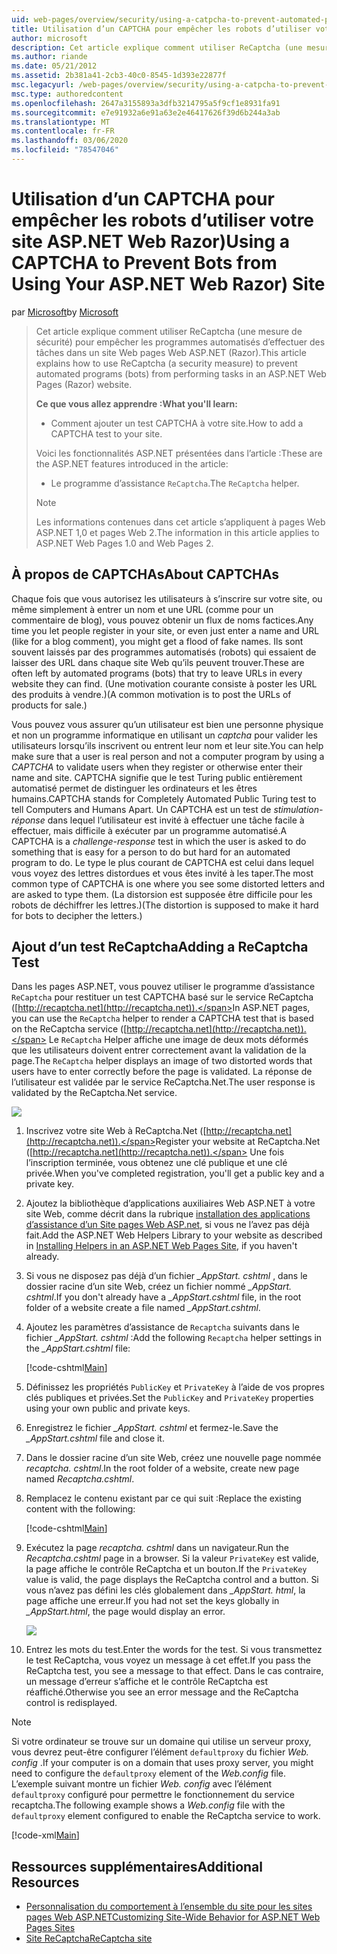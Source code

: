 ```yaml
---
uid: web-pages/overview/security/using-a-catpcha-to-prevent-automated-programs-bots-from-using-your-aspnet-web-site
title: Utilisation d’un CAPTCHA pour empêcher les robots d’utiliser votre site ASP.NET Web Razor) | Microsoft Docs
author: microsoft
description: Cet article explique comment utiliser ReCaptcha (une mesure de sécurité) pour empêcher les programmes automatisés (robots) d’effectuer des tâches dans un pages Web ASP.NET (Razor)...
ms.author: riande
ms.date: 05/21/2012
ms.assetid: 2b381a41-2cb3-40c0-8545-1d393e22877f
msc.legacyurl: /web-pages/overview/security/using-a-catpcha-to-prevent-automated-programs-bots-from-using-your-aspnet-web-site
msc.type: authoredcontent
ms.openlocfilehash: 2647a3155893a3dfb3214795a5f9cf1e8931fa91
ms.sourcegitcommit: e7e91932a6e91a63e2e46417626f39d6b244a3ab
ms.translationtype: MT
ms.contentlocale: fr-FR
ms.lasthandoff: 03/06/2020
ms.locfileid: "78547046"
---
```

# <a name="using-a-captcha-to-prevent-bots-from-using-your-aspnet-web-razor-site"></a><span data-ttu-id="58e27-103">Utilisation d’un CAPTCHA pour empêcher les robots d’utiliser votre site ASP.NET Web Razor)</span><span class="sxs-lookup"><span data-stu-id="58e27-103">Using a CAPTCHA to Prevent Bots from Using Your ASP.NET Web Razor) Site</span></span>

<span data-ttu-id="58e27-104">par [Microsoft](https://github.com/microsoft)</span><span class="sxs-lookup"><span data-stu-id="58e27-104">by [Microsoft](https://github.com/microsoft)</span></span>

> <span data-ttu-id="58e27-105">Cet article explique comment utiliser ReCaptcha (une mesure de sécurité) pour empêcher les programmes automatisés d’effectuer des tâches dans un site Web pages Web ASP.NET (Razor).</span><span class="sxs-lookup"><span data-stu-id="58e27-105">This article explains how to use ReCaptcha (a security measure) to prevent automated programs (bots) from performing tasks in an ASP.NET Web Pages (Razor) website.</span></span>
> 
> <span data-ttu-id="58e27-106">**Ce que vous allez apprendre :**</span><span class="sxs-lookup"><span data-stu-id="58e27-106">**What you'll learn:**</span></span> 
> 
> - <span data-ttu-id="58e27-107">Comment ajouter un test CAPTCHA à votre site.</span><span class="sxs-lookup"><span data-stu-id="58e27-107">How to add a CAPTCHA test to your site.</span></span>
> 
> <span data-ttu-id="58e27-108">Voici les fonctionnalités ASP.NET présentées dans l’article :</span><span class="sxs-lookup"><span data-stu-id="58e27-108">These are the ASP.NET features introduced in the article:</span></span>
> 
> - <span data-ttu-id="58e27-109">Le programme d’assistance `ReCaptcha`.</span><span class="sxs-lookup"><span data-stu-id="58e27-109">The `ReCaptcha` helper.</span></span>
> 
> > [!NOTE]
> > <span data-ttu-id="58e27-110">Les informations contenues dans cet article s’appliquent à pages Web ASP.NET 1,0 et pages Web 2.</span><span class="sxs-lookup"><span data-stu-id="58e27-110">The information in this article applies to ASP.NET Web Pages 1.0 and Web Pages 2.</span></span>

## <a name="about-captchas"></a><span data-ttu-id="58e27-111">À propos de CAPTCHAs</span><span class="sxs-lookup"><span data-stu-id="58e27-111">About CAPTCHAs</span></span>

<span data-ttu-id="58e27-112">Chaque fois que vous autorisez les utilisateurs à s’inscrire sur votre site, ou même simplement à entrer un nom et une URL (comme pour un commentaire de blog), vous pouvez obtenir un flux de noms factices.</span><span class="sxs-lookup"><span data-stu-id="58e27-112">Any time you let people register in your site, or even just enter a name and URL (like for a blog comment), you might get a flood of fake names.</span></span> <span data-ttu-id="58e27-113">Ils sont souvent laissés par des programmes automatisés (robots) qui essaient de laisser des URL dans chaque site Web qu’ils peuvent trouver.</span><span class="sxs-lookup"><span data-stu-id="58e27-113">These are often left by automated programs (bots) that try to leave URLs in every website they can find.</span></span> <span data-ttu-id="58e27-114">(Une motivation courante consiste à poster les URL des produits à vendre.)</span><span class="sxs-lookup"><span data-stu-id="58e27-114">(A common motivation is to post the URLs of products for sale.)</span></span>

<span data-ttu-id="58e27-115">Vous pouvez vous assurer qu’un utilisateur est bien une personne physique et non un programme informatique en utilisant un *captcha* pour valider les utilisateurs lorsqu’ils inscrivent ou entrent leur nom et leur site.</span><span class="sxs-lookup"><span data-stu-id="58e27-115">You can help make sure that a user is real person and not a computer program by using a *CAPTCHA* to validate users when they register or otherwise enter their name and site.</span></span> <span data-ttu-id="58e27-116">CAPTCHA signifie que le test Turing public entièrement automatisé permet de distinguer les ordinateurs et les êtres humains.</span><span class="sxs-lookup"><span data-stu-id="58e27-116">CAPTCHA stands for Completely Automated Public Turing test to tell Computers and Humans Apart.</span></span> <span data-ttu-id="58e27-117">Un CAPTCHA est un test de *stimulation-réponse* dans lequel l’utilisateur est invité à effectuer une tâche facile à effectuer, mais difficile à exécuter par un programme automatisé.</span><span class="sxs-lookup"><span data-stu-id="58e27-117">A CAPTCHA is a *challenge-response* test in which the user is asked to do something that is easy for a person to do but hard for an automated program to do.</span></span> <span data-ttu-id="58e27-118">Le type le plus courant de CAPTCHA est celui dans lequel vous voyez des lettres distordues et vous êtes invité à les taper.</span><span class="sxs-lookup"><span data-stu-id="58e27-118">The most common type of CAPTCHA is one where you see some distorted letters and are asked to type them.</span></span> <span data-ttu-id="58e27-119">(La distorsion est supposée être difficile pour les robots de déchiffrer les lettres.)</span><span class="sxs-lookup"><span data-stu-id="58e27-119">(The distortion is supposed to make it hard for bots to decipher the letters.)</span></span>

## <a name="adding-a-recaptcha-test"></a><span data-ttu-id="58e27-120">Ajout d’un test ReCaptcha</span><span class="sxs-lookup"><span data-stu-id="58e27-120">Adding a ReCaptcha Test</span></span>

<span data-ttu-id="58e27-121">Dans les pages ASP.NET, vous pouvez utiliser le programme d’assistance `ReCaptcha` pour restituer un test CAPTCHA basé sur le service ReCaptcha ([http://recaptcha.net](http://recaptcha.net)).</span><span class="sxs-lookup"><span data-stu-id="58e27-121">In ASP.NET pages, you can use the `ReCaptcha` helper to render a CAPTCHA test that is based on the ReCaptcha service ([http://recaptcha.net](http://recaptcha.net)).</span></span> <span data-ttu-id="58e27-122">Le `ReCaptcha` Helper affiche une image de deux mots déformés que les utilisateurs doivent entrer correctement avant la validation de la page.</span><span class="sxs-lookup"><span data-stu-id="58e27-122">The `ReCaptcha` helper displays an image of two distorted words that users have to enter correctly before the page is validated.</span></span> <span data-ttu-id="58e27-123">La réponse de l’utilisateur est validée par le service ReCaptcha.Net.</span><span class="sxs-lookup"><span data-stu-id="58e27-123">The user response is validated by the ReCaptcha.Net service.</span></span>

![](using-a-catpcha-to-prevent-automated-programs-bots-from-using-your-aspnet-web-site/_static/image1.jpg)

1. <span data-ttu-id="58e27-124">Inscrivez votre site Web à ReCaptcha.Net ([http://recaptcha.net](http://recaptcha.net)).</span><span class="sxs-lookup"><span data-stu-id="58e27-124">Register your website at ReCaptcha.Net ([http://recaptcha.net](http://recaptcha.net)).</span></span> <span data-ttu-id="58e27-125">Une fois l’inscription terminée, vous obtenez une clé publique et une clé privée.</span><span class="sxs-lookup"><span data-stu-id="58e27-125">When you've completed registration, you'll get a public key and a private key.</span></span>
2. <span data-ttu-id="58e27-126">Ajoutez la bibliothèque d’applications auxiliaires Web ASP.NET à votre site Web, comme décrit dans la rubrique [installation des applications d’assistance d’un Site pages Web ASP.net](https://go.microsoft.com/fwlink/?LinkId=252372), si vous ne l’avez pas déjà fait.</span><span class="sxs-lookup"><span data-stu-id="58e27-126">Add the ASP.NET Web Helpers Library to your website as described in [Installing Helpers in an ASP.NET Web Pages Site](https://go.microsoft.com/fwlink/?LinkId=252372), if you haven't already.</span></span>
3. <span data-ttu-id="58e27-127">Si vous ne disposez pas déjà d’un fichier *\_AppStart. cshtml* , dans le dossier racine d’un site Web, créez un fichier nommé *\_AppStart. cshtml*.</span><span class="sxs-lookup"><span data-stu-id="58e27-127">If you don't already have a *\_AppStart.cshtml* file, in the root folder of a website create a file named *\_AppStart.cshtml*.</span></span>
4. <span data-ttu-id="58e27-128">Ajoutez les paramètres d’assistance de `Recaptcha` suivants dans le fichier *\_AppStart. cshtml* :</span><span class="sxs-lookup"><span data-stu-id="58e27-128">Add the following `Recaptcha` helper settings in the *\_AppStart.cshtml* file:</span></span> 

    [!code-cshtml[Main](using-a-catpcha-to-prevent-automated-programs-bots-from-using-your-aspnet-web-site/samples/sample1.cshtml?highlight=6-7)]
5. <span data-ttu-id="58e27-129">Définissez les propriétés `PublicKey` et `PrivateKey` à l’aide de vos propres clés publiques et privées.</span><span class="sxs-lookup"><span data-stu-id="58e27-129">Set the `PublicKey` and `PrivateKey` properties using your own public and private keys.</span></span>
6. <span data-ttu-id="58e27-130">Enregistrez le fichier *\_AppStart. cshtml* et fermez-le.</span><span class="sxs-lookup"><span data-stu-id="58e27-130">Save the *\_AppStart.cshtml* file and close it.</span></span>
7. <span data-ttu-id="58e27-131">Dans le dossier racine d’un site Web, créez une nouvelle page nommée *recaptcha. cshtml*.</span><span class="sxs-lookup"><span data-stu-id="58e27-131">In the root folder of a website, create new page named *Recaptcha.cshtml*.</span></span>
8. <span data-ttu-id="58e27-132">Remplacez le contenu existant par ce qui suit :</span><span class="sxs-lookup"><span data-stu-id="58e27-132">Replace the existing content with the following:</span></span> 

    [!code-cshtml[Main](using-a-catpcha-to-prevent-automated-programs-bots-from-using-your-aspnet-web-site/samples/sample2.cshtml)]
9. <span data-ttu-id="58e27-133">Exécutez la page *recaptcha. cshtml* dans un navigateur.</span><span class="sxs-lookup"><span data-stu-id="58e27-133">Run the *Recaptcha.cshtml* page in a browser.</span></span> <span data-ttu-id="58e27-134">Si la valeur `PrivateKey` est valide, la page affiche le contrôle ReCaptcha et un bouton.</span><span class="sxs-lookup"><span data-stu-id="58e27-134">If the `PrivateKey` value is valid, the page displays the ReCaptcha control and a button.</span></span> <span data-ttu-id="58e27-135">Si vous n’avez pas défini les clés globalement dans *\_AppStart. html*, la page affiche une erreur.</span><span class="sxs-lookup"><span data-stu-id="58e27-135">If you had not set the keys globally in *\_AppStart.html*, the page would display an error.</span></span> 

    ![](using-a-catpcha-to-prevent-automated-programs-bots-from-using-your-aspnet-web-site/_static/image1.png)
10. <span data-ttu-id="58e27-136">Entrez les mots du test.</span><span class="sxs-lookup"><span data-stu-id="58e27-136">Enter the words for the test.</span></span> <span data-ttu-id="58e27-137">Si vous transmettez le test ReCaptcha, vous voyez un message à cet effet.</span><span class="sxs-lookup"><span data-stu-id="58e27-137">If you pass the ReCaptcha test, you see a message to that effect.</span></span> <span data-ttu-id="58e27-138">Dans le cas contraire, un message d’erreur s’affiche et le contrôle ReCaptcha est réaffiché.</span><span class="sxs-lookup"><span data-stu-id="58e27-138">Otherwise you see an error message and the ReCaptcha control is redisplayed.</span></span>

> [!NOTE]
> <span data-ttu-id="58e27-139">Si votre ordinateur se trouve sur un domaine qui utilise un serveur proxy, vous devrez peut-être configurer l’élément `defaultproxy` du fichier *Web. config* .</span><span class="sxs-lookup"><span data-stu-id="58e27-139">If your computer is on a domain that uses proxy server, you might need to configure the `defaultproxy` element of the *Web.config* file.</span></span> <span data-ttu-id="58e27-140">L’exemple suivant montre un fichier *Web. config* avec l’élément `defaultproxy` configuré pour permettre le fonctionnement du service recaptcha.</span><span class="sxs-lookup"><span data-stu-id="58e27-140">The following example shows a *Web.config* file with the `defaultproxy` element configured to enable the ReCaptcha service to work.</span></span>
> 
> [!code-xml[Main](using-a-catpcha-to-prevent-automated-programs-bots-from-using-your-aspnet-web-site/samples/sample3.xml)]

<a id="Additional_Resources"></a>
## <a name="additional-resources"></a><span data-ttu-id="58e27-141">Ressources supplémentaires</span><span class="sxs-lookup"><span data-stu-id="58e27-141">Additional Resources</span></span>

- [<span data-ttu-id="58e27-142">Personnalisation du comportement à l’ensemble du site pour les sites pages Web ASP.NET</span><span class="sxs-lookup"><span data-stu-id="58e27-142">Customizing Site-Wide Behavior for ASP.NET Web Pages Sites</span></span>](https://go.microsoft.com/fwlink/?LinkId=202906)
- [<span data-ttu-id="58e27-143">Site ReCaptcha</span><span class="sxs-lookup"><span data-stu-id="58e27-143">ReCaptcha site</span></span>](https://www.google.com/recaptcha)
